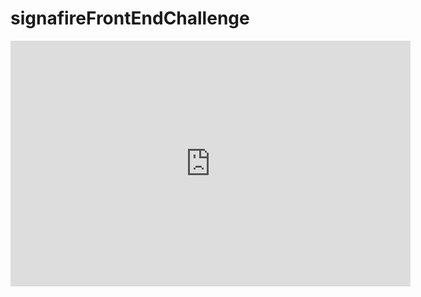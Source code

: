 # signafireFrontEndChallenge

<iframe src='https://gfycat.com/ifr/RichHiddenHomalocephale' frameborder='0' scrolling='no' allowfullscreen width='640' height='393'/>



A UI made in React for Signafire's Front-End Challenge

This project was bootstrapped with [Create React App](https://github.com/facebook/create-react-app).

## Installation

* Install dependencies
   `brew install node`
  * *Make sure you have node version 4 or newer*
     `node -v`
* Install react
   `npm install react`
* Install bootstrap
   `npm install bootstrap`
* Install and save Highlighter Component
   `npm i --save react-highlight-words`



## To Run

* `npm install`

* `npm start`

Runs the app in the development mode.<br>
Open [http://localhost:3000](http://localhost:3000) to view it in the browser.

The page will reload if you make edits.<br>
You will also see any lint errors in the console.


* `npm test`

Launches the test runner in the interactive watch mode.<br>
See the section about [running tests](https://facebook.github.io/create-react-app/docs/running-tests) for more information.

* `npm run build`

Builds the app for production to the `build` folder.<br>
It correctly bundles React in production mode and optimizes the build for the best performance.

The build is minified and the filenames include the hashes.<br>
Your app is ready to be deployed!

See the section about [deployment](https://facebook.github.io/create-react-app/docs/deployment) for more information.


## Learn More

To learn React, check out the [React documentation](https://reactjs.org/).
